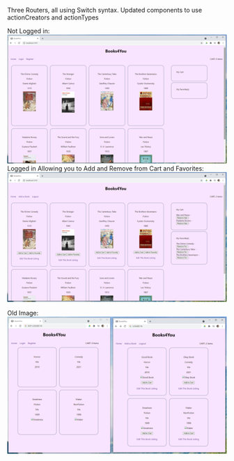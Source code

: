 Three Routers, all using Switch syntax.
Updated components to use actionCreators and actionTypes

Not Logged in:
![](image2.png)
Logged in Allowing you to Add and Remove from Cart and Favorites:
![](image3.png)

Old Image:
![](image.png)
